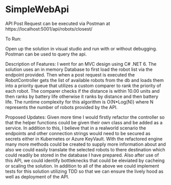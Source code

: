 # SimpleWebApi

API Post Request can be executed via Postman at https://localhost:5001/api/robots/closest/ 

To Run:

Open up the solution in visual studio and run with or without debugging. Postman can be used to query the api. 


Description of Features: 
I went for an MVC design using C# .NET 6. The solution uses an in memory Database to first load the robot list via the 
endpoint provided. Then when a post request is executed the RobotController gets the list of available robots from the db and loads them into 
a priority queue that utilizes a custom comparer to rank the priority of each robot. The comparer checks if the distance is within 10.00 units 
and then ranks by battery life otherwise it ranks by distance and then battery life. The runtime complexity for this algorithm is O(N*Log(N)) where
N represents the number of robots provided by the API. 

Proposed Updates: 
Given more time I would firstly refactor the controller so that the helper functions could be given their own class and be added as a service.
In addition to this, I believe that in a realworld scenario the endpoints and other connection strings would need to be secured as secrets either in Kubernetes or Azure KeyVault. 
With the refactored engine many more methods could be created to supply more information about and also we could easily translate the selected robots to there destination
which could readily be stored in the database I have prepared. Also after use of this API, we could identify bottleknecks that could be eleviated by cacheing 
or scaling the solution. In addition to all of the above we could implement tests for this solution utilizing TDD so that we can ensure the lively hood as well as deployment of the API.
